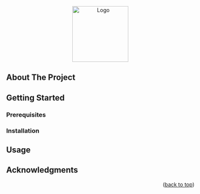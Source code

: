 
<!-- PROJECT LOGO -->
<div align="center">
  <a href="https://github.com/kjmtaylor22/stegodyve">
    <img src="images/stegodyve_logo.bmp" alt="Logo" width="150" height="150">
  </a>
</div>


<!-- ABOUT THE PROJECT -->
## About The Project


<!-- GETTING STARTED -->
## Getting Started


### Prerequisites


### Installation


<!-- USAGE EXAMPLES -->
## Usage


<!-- ACKNOWLEDGMENTS -->
## Acknowledgments


<p align="right">(<a href="#readme-top">back to top</a>)</p>

